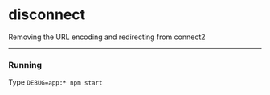 # disconnect
Removing the URL encoding and redirecting from connect2

----

### Running
Type `DEBUG=app:* npm start`
